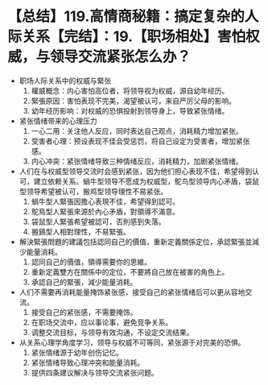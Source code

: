 # 【总结】119.高情商秘籍：搞定复杂的人际关系【完结】：19.【职场相处】害怕权威，与领导交流紧张怎么办？

-   职场人际关系中的权威与緊张
    1.  權威概念：内心害怕高位者，将领导视为权威，源自幼年经历。
    2.  緊張原因：害怕表现不完美，渴望被认可，来自严厉父母的影响。
    3.  幼年经历影响：对权威的恐惧投射到领导身上，导致紧张情绪。
-   紧张情绪带来的心理压力
    1.  一心二用：关注他人反应，同时表达自己观点，消耗精力增加紧张。
    2.  受害者心理：预设表现不佳会受惩罚，将自己设定为受害者，增加紧张感。
    3.  内心冲突：紧张情绪导致三种情绪反应，消耗精力，加剧紧张情绪。
-   人们在与权威型领导交流时会感到紧张，因为他们担心表现不佳，希望得到认可，建立依赖关系。蝸牛型领导不愿成为权威型，鴕鸟型领导内心矛盾，袋鼠型领导希望被认可，搬鸡型领导理性不易紧张。
    1.  蝸牛型人緊張因擔心表現不佳，希望得到認可。
    2.  鴕鳥型人緊張來源於內心矛盾，對領導不滿意。
    3.  袋鼠型人緊張希望被認可，否則感到失落。
    4.  搬鷄型人相對理性，不易緊張。
-   解決緊張問題的建議包括認同自己的價值，重新定義關係定位，承認緊張並減少能量消耗。
    1.  認同自己的價值，領導需要你的思維。
    2.  重新定義雙方在關係中的定位，不要將自己放在被害的角色上。
    3.  承認自己的緊張，減少能量消耗。
-   人们不需要再消耗能量掩饰紧张感，接受自己的紧张情绪后可以更从容地交流。
    1.  接受自己的紧张感，不需要掩饰。
    2.  在职场交流中，应以事论事，避免竞争关系。
    3.  调整交流目标，与领导有效沟通，不设定交流结果。
-   从关系心理学角度学习，领导与权威不可等同，紧张源于对完美的恐惧。
    1.  紧张情绪源于幼年创伤记忆。
    2.  紧张情绪导致心理冲突和能量消耗。
    3.  提供四条建议解决与领导交流紧张问题。
